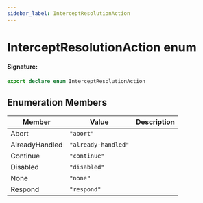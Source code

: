 ```yaml
---
sidebar_label: InterceptResolutionAction
---
```


# InterceptResolutionAction enum

#### Signature:

```typescript
export declare enum InterceptResolutionAction
```

## Enumeration Members

| Member         | Value                                    | Description |
| -------------- | ---------------------------------------- | ----------- |
| Abort          | <code>&quot;abort&quot;</code>           |             |
| AlreadyHandled | <code>&quot;already-handled&quot;</code> |             |
| Continue       | <code>&quot;continue&quot;</code>        |             |
| Disabled       | <code>&quot;disabled&quot;</code>        |             |
| None           | <code>&quot;none&quot;</code>            |             |
| Respond        | <code>&quot;respond&quot;</code>         |             |
